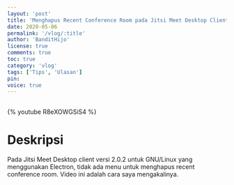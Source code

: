 ```yaml
---
layout: 'post'
title: 'Menghapus Recent Conference Room pada Jitsi Meet Desktop Client Electron GNU/Linux'
date: 2020-05-06
permalink: '/vlog/:title'
author: 'BanditHijo'
license: true
comments: true
toc: true
category: 'vlog'
tags: ['Tips', 'Ulasan']
pin:
voice: true
---
```


<div style="margin-top:30px;"></div>

{% youtube R8eXOWGSiS4 %}

# Deskripsi

Pada Jitsi Meet Desktop client versi 2.0.2 untuk GNU/Linux yang menggunakan Electron, tidak ada menu untuk menghapus recent conference room. Video ini adalah cara saya mengakalinya.

